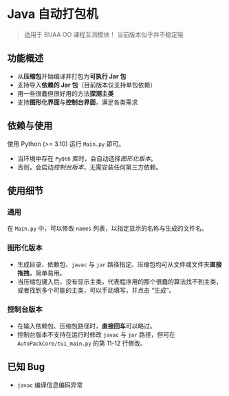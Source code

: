 # Java 自动打包机

> 适用于 BUAA OO 课程互测模块！
> 当前版本似乎并不稳定哦

## 功能概述

- 从**压缩包**开始编译并打包为**可执行 Jar 包**
- 支持导入**依赖的 Jar 包**（目前版本仅支持单包依赖）
- 用一些很蠢但很好用的方法**探测主类**
- 支持**图形化界面**与**控制台界面**，满足各类需求


## 依赖与使用

使用 Python (>= 3.10) 运行 `Main.py` 即可。

- 当环境中存在 `PyQt6` 库时，会自动选择*图形化版本*。
- 否则，会启动*控制台版本*，无需安装任何第三方依赖。


## 使用细节

### 通用

在 `Main.py` 中，可以修改 `names` 列表，以指定显示的名称与生成的文件名。


### 图形化版本

- 生成目录、依赖包、`javac` 与 `jar` 路径指定、压缩包均可从文件或文件夹**直接拖拽**，简单易用。
- 当压缩包键入后，没有显示主类，代表程序用的那个很蠢的算法找不到主类，或者找到多个可能的主类，可以手动填写，并点击 “生成”。


### 控制台版本

- 在输入依赖包、压缩包路径时，**直接回车**可以略过。
- 控制台版本不支持在运行时修改 `javac` 与 `jar` 路径，但可在 `AutoPackCore/tui_main.py` 的第 11-12 行修改。

## 已知 Bug

- `javac` 编译信息编码异常


